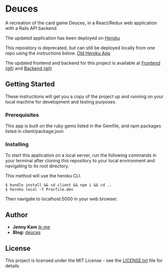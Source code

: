 # Deuces

A recreation of the card game Deuces, in a React/Redux web application with a Rails API backend.

The updated application has been deployed on [Heroku](https://deuces-card-game.herokuapp.com/)

This repository is deprecated, but can still be deployed locally from one repo using the instructions below. [Old Heroku App](https://deuces-card-game-old.herokuapp.com/)

The updated frontend and backend for this project is available at [Frontend (git)](https://github.com/jk-me/deuces-front) and [Backend (git)](https://github.com/jk-me/deuces-back)

## Getting Started

These instructions will get you a copy of the project up and running on your local machine for development and testing purposes.

### Prerequisites

This app is built on the ruby gems listed in the Gemfile, and npm packages listed in client/package.json

### Installing

To start this application on a local server, run the following commands in your terminal after cloning this repository to your local environment and navigating to its root directory.

This method will use the heroku CLI.

```
$ bundle install && cd client && npm i && cd ..
$ heroku local -f Procfile.dev
```

Then navigate to localhost:5000 in your web browser.

## Author

* **Jenny Kam**
 [jk-me](https://github.com/jk-me)
 * **Blog:** [deuces](https://jk-me.github.io/react_redux_final_project)

## License

This project is licensed under the MIT License - see the [LICENSE.txt](LICENSE.txt) file for details
